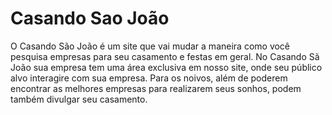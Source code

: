 # Casando Sao João
O Casando São João é um site que vai mudar a maneira como você pesquisa empresas para seu casamento e festas em geral. No Casando Sã João sua empresa tem uma área exclusiva em nosso site, onde seu público alvo interagire com sua empresa. Para os noivos, além de poderem encontrar as melhores empresas para realizarem seus sonhos, podem também divulgar seu casamento.
